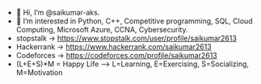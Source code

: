 - 👋 Hi, I’m @saikumar-aks.
- 👀 I’m interested in Python, C++, Competitive programming, SQL, Cloud Computing, Microsoft Azure, CCNA, Cybersecurity.
- stopstalk  -> https://www.stopstalk.com/user/profile/saikumar2613
- Hackerrank -> https://www.hackerrank.com/saikumar2613
- Codeforces -> https://codeforces.com/profile/saikumar2613
- (L+E+S)*M = Happy Life  --> L=Learning, E=Exercising, S=Socializing, M=Motivation
